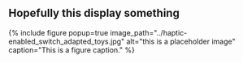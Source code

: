 <h2>Hopefully this display something</h2>

{% include figure popup=true image_path="../haptic-enabled_switch_adapted_toys.jpg" alt="this is a placeholder image" caption="This is a figure caption." %}
